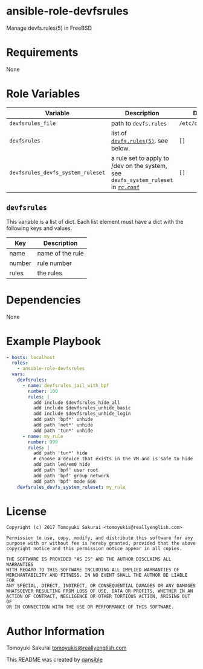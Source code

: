 # ansible-role-devfsrules

Manage devfs.rules(5) in FreeBSD

# Requirements

None

# Role Variables

| Variable | Description | Default |
|----------|-------------|---------|
| `devfsrules_file` | path to `devfs.rules` | `/etc/devfs.rules` |
| `devfsrules` | list of [`devfs.rules(5)`](http://man.freebsd.org/devfs.rules). see below. | `[]` |
| `devfsrules_devfs_system_ruleset` | a rule set to apply to /dev on the system, see `devfs_system_ruleset` in [`rc.conf`](http://man.freebsd.org/rc.conf) | `[]` |

## `devfsrules`

This variable is a list of dict. Each list element must have a dict with the
following keys and values.

| Key | Description |
|-----|-------------|
| name | name of the rule |
| number | rule number |
| rules | the rules |

# Dependencies

None

# Example Playbook

```yaml
- hosts: localhost
  roles:
    - ansible-role-devfsrules
  vars:
    devfsrules:
      - name: devfsrules_jail_with_bpf
        number: 100
        rules: |
          add include $devfsrules_hide_all
          add include $devfsrules_unhide_basic
          add include $devfsrules_unhide_login
          add path 'bpf*' unhide
          add path 'net*' unhide
          add path 'tun*' unhide
      - name: my_rule
        number: 999
        rules: |
          add path 'tun*' hide
          # choose a device that exists in the VM and is safe to hide
          add path led/em0 hide
          add path 'bpf' user root
          add path 'bpf' group network
          add path 'bpf' mode 660
    devfsrules_devfs_system_ruleset: my_rule
```

# License

```
Copyright (c) 2017 Tomoyuki Sakurai <tomoyukis@reallyenglish.com>

Permission to use, copy, modify, and distribute this software for any
purpose with or without fee is hereby granted, provided that the above
copyright notice and this permission notice appear in all copies.

THE SOFTWARE IS PROVIDED "AS IS" AND THE AUTHOR DISCLAIMS ALL WARRANTIES
WITH REGARD TO THIS SOFTWARE INCLUDING ALL IMPLIED WARRANTIES OF
MERCHANTABILITY AND FITNESS. IN NO EVENT SHALL THE AUTHOR BE LIABLE FOR
ANY SPECIAL, DIRECT, INDIRECT, OR CONSEQUENTIAL DAMAGES OR ANY DAMAGES
WHATSOEVER RESULTING FROM LOSS OF USE, DATA OR PROFITS, WHETHER IN AN
ACTION OF CONTRACT, NEGLIGENCE OR OTHER TORTIOUS ACTION, ARISING OUT OF
OR IN CONNECTION WITH THE USE OR PERFORMANCE OF THIS SOFTWARE.
```

# Author Information

Tomoyuki Sakurai <tomoyukis@reallyenglish.com>

This README was created by [qansible](https://github.com/trombik/qansible)

